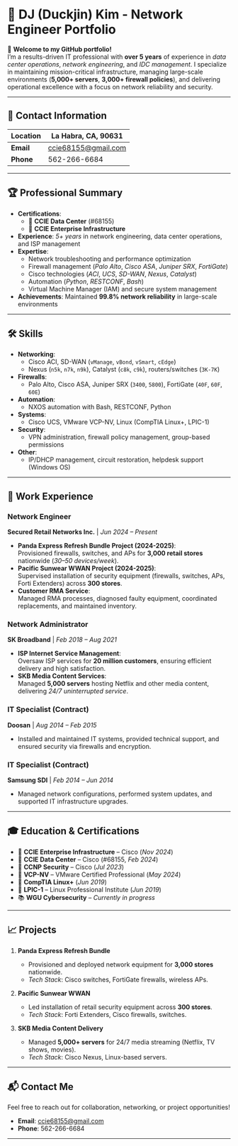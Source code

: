 # 🚀 DJ (Duckjin) Kim - Network Engineer Portfolio

👋 **Welcome to my GitHub portfolio!**  
I’m a results-driven IT professional with **over 5 years** of experience in *data center operations*, *network engineering*, and *IDC management*. I specialize in maintaining mission-critical infrastructure, managing large-scale environments (**5,000+ servers**, **3,000+ firewall policies**), and delivering operational excellence with a focus on network reliability and security.

---

## 📍 Contact Information

| **Location**   | La Habra, CA, 90631          |
|----------------|------------------------------|
| **Email**      | [ccie68155@gmail.com](mailto:ccie68155@gmail.com) |
| **Phone**      | 562-266-6684                 |

---

## 🏆 Professional Summary

- **Certifications**:  
  - 🏅 **CCIE Data Center** (#68155)  
  - 🏅 **CCIE Enterprise Infrastructure**  
- **Experience**: *5+ years* in network engineering, data center operations, and ISP management  
- **Expertise**:  
  - Network troubleshooting and performance optimization  
  - Firewall management (*Palo Alto*, *Cisco ASA*, *Juniper SRX*, *FortiGate*)  
  - Cisco technologies (*ACI*, *UCS*, *SD-WAN*, *Nexus*, *Catalyst*)  
  - Automation (*Python*, *RESTCONF*, *Bash*)  
  - Virtual Machine Manager (IAM) and secure system management  
- **Achievements**: Maintained **99.8% network reliability** in large-scale environments  

---

## 🛠️ Skills

- **Networking**:  
  - Cisco ACI, SD-WAN (`vManage`, `vBond`, `vSmart`, `cEdge`)  
  - Nexus (`n5k`, `n7k`, `n9k`), Catalyst (`c8k`, `c9k`), routers/switches (`3K-7K`)  
- **Firewalls**:  
  - Palo Alto, Cisco ASA, Juniper SRX (`3400`, `5800`), FortiGate (`40F`, `60F`, `60E`)  
- **Automation**:  
  - NXOS automation with Bash, RESTCONF, Python  
- **Systems**:  
  - Cisco UCS, VMware VCP-NV, Linux (CompTIA Linux+, LPIC-1)  
- **Security**:  
  - VPN administration, firewall policy management, group-based permissions  
- **Other**:  
  - IP/DHCP management, circuit restoration, helpdesk support (Windows OS)  

---

## 💼 Work Experience

### **Network Engineer**  
**Secured Retail Networks Inc.** | *Jun 2024 – Present*  
- **Panda Express Refresh Bundle Project (2024-2025)**:  
  Provisioned firewalls, switches, and APs for **3,000 retail stores** nationwide (*30–50 devices/week*).  
- **Pacific Sunwear WWAN Project (2024-2025)**:  
  Supervised installation of security equipment (firewalls, switches, APs, Forti Extenders) across **300 stores**.  
- **Customer RMA Service**:  
  Managed RMA processes, diagnosed faulty equipment, coordinated replacements, and maintained inventory.  

### **Network Administrator**  
**SK Broadband** | *Feb 2018 – Aug 2021*  
- **ISP Internet Service Management**:  
  Oversaw ISP services for **20 million customers**, ensuring efficient delivery and high satisfaction.  
- **SKB Media Content Services**:  
  Managed **5,000 servers** hosting Netflix and other media content, delivering *24/7 uninterrupted service*.  

### **IT Specialist (Contract)**  
**Doosan** | *Aug 2014 – Feb 2015*  
- Installed and maintained IT systems, provided technical support, and ensured security via firewalls and encryption.  

### **IT Specialist (Contract)**  
**Samsung SDI** | *Feb 2014 – Jun 2014*  
- Managed network configurations, performed system updates, and supported IT infrastructure upgrades.  

---

## 🎓 Education & Certifications

- 🏅 **CCIE Enterprise Infrastructure** – Cisco (*Nov 2024*)  
- 🏅 **CCIE Data Center** – Cisco (#68155, *Feb 2024*)  
- 🏅 **CCNP Security** – Cisco (*Jul 2023*)  
- 🏅 **VCP-NV** – VMware Certified Professional (*May 2024*)  
- 🏅 **CompTIA Linux+** (*Jun 2019*)  
- 🏅 **LPIC-1** – Linux Professional Institute (*Jun 2019*)  
- 📚 **WGU Cybersecurity** – *Currently in progress*  

---

## 📈 Projects

1. **Panda Express Refresh Bundle**  
   - Provisioned and deployed network equipment for **3,000 stores** nationwide.  
   - *Tech Stack*: Cisco switches, FortiGate firewalls, wireless APs.  

2. **Pacific Sunwear WWAN**  
   - Led installation of retail security equipment across **300 stores**.  
   - *Tech Stack*: Forti Extenders, Cisco firewalls, switches.  

3. **SKB Media Content Delivery**  
   - Managed **5,000+ servers** for 24/7 media streaming (Netflix, TV shows, movies).  
   - *Tech Stack*: Cisco Nexus, Linux-based servers.  

---

## 📬 Contact Me

Feel free to reach out for collaboration, networking, or project opportunities!  
- **Email**: [ccie68155@gmail.com](mailto:ccie68155@gmail.com)  
- **Phone**: 562-266-6684  

---
